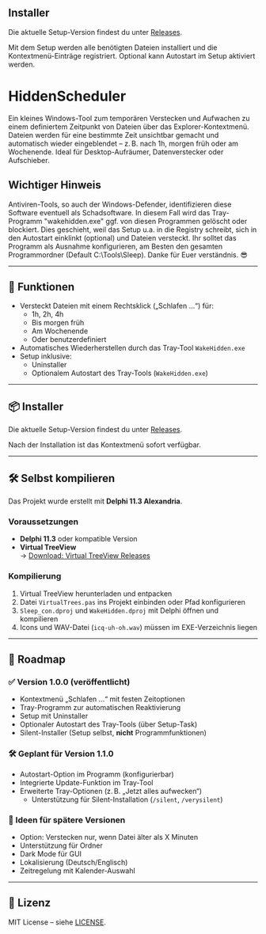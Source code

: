 ## Installer

Die aktuelle Setup-Version findest du unter [Releases](https://github.com/Blondie-61/HiddenScheduler/releases).

Mit dem Setup werden alle benötigten Dateien installiert und die Kontextmenü-Einträge registriert. Optional kann Autostart im Setup aktiviert werden.

# HiddenScheduler

Ein kleines Windows-Tool zum temporären Verstecken und Aufwachen zu einem definiertem Zeitpunkt von Dateien über das Explorer-Kontextmenü.  
Dateien werden für eine bestimmte Zeit unsichtbar gemacht und automatisch wieder eingeblendet – z. B. nach 1h, morgen früh oder am Wochenende. Ideal für Desktop-Aufräumer, Datenverstecker oder Aufschieber.

## Wichtiger Hinweis
Antiviren-Tools, so auch der Windows-Defender, identifizieren diese Software eventuell als Schadsoftware. In diesem Fall wird das Tray-Programm "wakehidden.exe" ggf. von diesen Programmen gelöscht oder blockiert. Dies geschieht, weil das Setup u.a. in die Registry schreibt, sich in den Autostart einklinkt (optional) und Dateien versteckt. Ihr solltet das Programm als Ausnahme konfigurieren, am Besten den gesamten Programmordner (Default C:\Tools\Sleep). Danke für Euer verständnis.
😎

---

## 🔧 Funktionen

- Versteckt Dateien mit einem Rechtsklick („Schlafen …“) für:
  - 1h, 2h, 4h
  - Bis morgen früh
  - Am Wochenende
  - Oder benutzerdefiniert
- Automatisches Wiederherstellen durch das Tray-Tool `WakeHidden.exe`
- Setup inklusive:
  - Uninstaller
  - Optionalem Autostart des Tray-Tools (`WakeHidden.exe`)

---

## 📦 Installer

Die aktuelle Setup-Version findest du unter [Releases](https://github.com/Blondie-61/HiddenScheduler/releases).

Nach der Installation ist das Kontextmenü sofort verfügbar.

---

## 🛠 Selbst kompilieren

Das Projekt wurde erstellt mit **Delphi 11.3 Alexandria**.

### Voraussetzungen

- **Delphi 11.3** oder kompatible Version
- **Virtual TreeView**  
  → [Download: Virtual TreeView Releases](https://github.com/JAM-Software/Virtual-TreeView/releases/latest)

### Kompilierung

1. Virtual TreeView herunterladen und entpacken
2. Datei `VirtualTrees.pas` ins Projekt einbinden oder Pfad konfigurieren
3. `Sleep_con.dproj` und `WakeHidden.dproj` mit Delphi öffnen und kompilieren
4. Icons und WAV-Datei (`icq-uh-oh.wav`) müssen im EXE-Verzeichnis liegen

---

## 🚧 Roadmap

### ✅ Version 1.0.0 (veröffentlicht)
- Kontextmenü „Schlafen …“ mit festen Zeitoptionen
- Tray-Programm zur automatischen Reaktivierung
- Setup mit Uninstaller
- Optionaler Autostart des Tray-Tools (über Setup-Task)
- Silent-Installer (Setup selbst, **nicht** Programmfunktionen)

### 🛠 Geplant für Version 1.1.0
- Autostart-Option im Programm (konfigurierbar)
- Integrierte Update-Funktion im Tray-Tool
- Erweiterte Tray-Optionen (z. B. „Jetzt alles aufwecken“)
  - Unterstützung für Silent-Installation (`/silent`, `/verysilent`)
    
### 🧪 Ideen für spätere Versionen
- Option: Verstecken nur, wenn Datei älter als X Minuten
- Unterstützung für Ordner
- Dark Mode für GUI
- Lokalisierung (Deutsch/Englisch)
- Zeitregelung mit Kalender-Auswahl

---

## 📝 Lizenz

MIT License – siehe [LICENSE](LICENSE).
